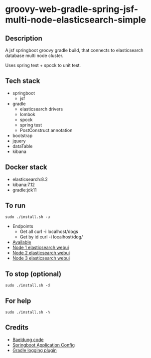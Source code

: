 # groovy-web-gradle-spring-jsf-multi-node-elasticsearch-simple

## Description
A jsf springboot groovy gradle build,
that connects to elasticsearch database multi node cluster.

Uses spring test + spock to unit test.

## Tech stack
- springboot
  - jsf
- gradle
  - elasticsearch drivers
  - lombok
  - spock
  - spring test
  - PostConstruct annotation
- bootstrap
- jquery
- dataTable
- kibana

## Docker stack
- elasticsearch:8.2
- kibana:7.12
- gradle:jdk11

## To run
`sudo ./install.sh -u`
- Endpoints
  - Get all curl -i localhost/dogs
  - Get by id curl -i localhost/dog/<id>
- [Available](http://localhost)
- [Node 1 elasticsearch webui](http://localhost:9200)
- [Node 2 elasticsearch webui](http://localhost:9201)
- [Node 3 elasticsearch webui](http://localhost:9202)

## To stop (optional)
`sudo ./install.sh -d`

## For help
`sudo ./install.sh -h`

## Credits
- [Baeldung code](https://www.baeldung.com/spring-data-elasticsearch-tutorial)
- [Springboot Application Config](https://bettergroovycode.com/programming/elasticsearch-spring-boot)
- [Gradle logging plugin](https://github.com/radarsh/gradle-test-logger-plugin)
